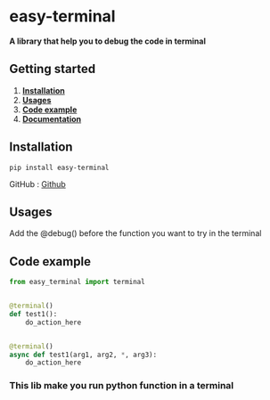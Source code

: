 # easy-terminal

**A library that help you to debug the code in terminal**

## Getting started

1. [**Installation**](#installation)
2. [**Usages**](#usages)
3. [**Code example**](#code-example)
4. [**Documentation**](#documentation)

## Installation

`pip install easy-terminal`

GitHub : [Github](https://github.com/ThePhoenix78/easy-debug)


## Usages

Add the @debug() before the function you want to try in the terminal

## Code example

```py
from easy_terminal import terminal


@terminal()
def test1():
	do_action_here


@terminal()
async def test1(arg1, arg2, *, arg3):
	do_action_here

```

### This lib make you run python function in a terminal
